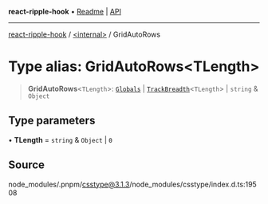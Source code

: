 **react-ripple-hook** • [Readme](../../README.md) \| [API](../../globals.md)

***

[react-ripple-hook](../../README.md) / [\<internal\>](../README.md) / GridAutoRows

# Type alias: GridAutoRows\<TLength\>

> **GridAutoRows**\<`TLength`\>: [`Globals`](Globals.md) \| [`TrackBreadth`](TrackBreadth.md)\<`TLength`\> \| `string` & `Object`

## Type parameters

• **TLength** = `string` & `Object` \| `0`

## Source

node\_modules/.pnpm/csstype@3.1.3/node\_modules/csstype/index.d.ts:19508
